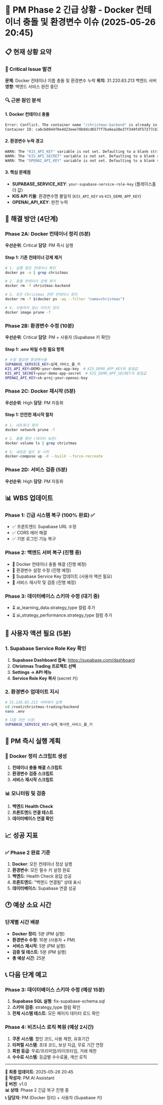 # 🚨 PM Phase 2 긴급 상황 - Docker 컨테이너 충돌 및 환경변수 이슈 (2025-05-26 20:45)

## 📋 현재 상황 요약

### 🔴 Critical Issue 발견
**문제**: Docker 컨테이너 이름 충돌 및 환경변수 누락
**위치**: 31.220.83.213 백엔드 서버
**영향**: 백엔드 서비스 완전 중단

### 🔍 근본 원인 분석

#### 1. Docker 컨테이너 충돌
```bash
Error: Conflict. The container name "/christmas-backend" is already in use
Container ID: ca6cb0044f0e4d23eee70b9dcd6577f7ba6ea20e37f349fdf57277cb7bde0052
```

#### 2. 환경변수 누락 경고
```bash
WARN: The "KIS_API_KEY" variable is not set. Defaulting to a blank string.
WARN: The "KIS_API_SECRET" variable is not set. Defaulting to a blank string.
WARN: The "OPENAI_API_KEY" variable is not set. Defaulting to a blank string.
```

#### 3. 핵심 문제점
- **SUPABASE_SERVICE_KEY**: `your-supabase-service-role-key` (플레이스홀더 값)
- **KIS API 키들**: 환경변수명 불일치 (`KIS_API_KEY` vs `KIS_DEMO_APP_KEY`)
- **OPENAI_API_KEY**: 완전 누락

## 🎯 해결 방안 (4단계)

### Phase 2A: Docker 컨테이너 정리 (5분)
**우선순위**: Critical
**담당**: PM 즉시 실행

#### Step 1: 기존 컨테이너 강제 제거
```bash
# 1. 실행 중인 컨테이너 확인
docker ps -a | grep christmas

# 2. 충돌 컨테이너 강제 제거
docker rm -f christmas-backend

# 3. 모든 Christmas 관련 컨테이너 정리
docker rm -f $(docker ps -aq --filter "name=christmas")

# 4. 사용하지 않는 이미지 정리
docker image prune -f
```

### Phase 2B: 환경변수 수정 (10분)
**우선순위**: Critical
**담당**: PM + 사용자 (Supabase 키 확인)

#### Step 1: .env 파일 수정 필요 항목
```bash
# 수정 필요한 환경변수들
SUPABASE_SERVICE_KEY=실제_서비스_롤_키
KIS_API_KEY=DEMO-your-demo-app-key  # KIS_DEMO_APP_KEY와 동일값
KIS_API_SECRET=your-demo-app-secret  # KIS_DEMO_APP_SECRET과 동일값
OPENAI_API_KEY=sk-proj-your-openai-key
```

### Phase 2C: Docker 재시작 (5분)
**우선순위**: High
**담당**: PM 자동화

#### Step 1: 안전한 재시작 절차
```bash
# 1. 네트워크 정리
docker network prune -f

# 2. 볼륨 확인 (데이터 보존)
docker volume ls | grep christmas

# 3. 새로운 빌드 및 시작
docker-compose up -d --build --force-recreate
```

### Phase 2D: 서비스 검증 (5분)
**우선순위**: High
**담당**: PM 자동화

## 📊 WBS 업데이트

### Phase 1: 긴급 시스템 복구 (100% 완료) ✅
- ✅ 프론트엔드 Supabase URL 수정
- ✅ CORS 에러 해결
- ✅ 기본 로그인 기능 복구

### Phase 2: 백엔드 서버 복구 (진행 중)
- 🔄 Docker 컨테이너 충돌 해결 (진행 예정)
- 🔄 환경변수 설정 수정 (진행 예정)
- 🔄 Supabase Service Key 업데이트 (사용자 액션 필요)
- 🔄 서비스 재시작 및 검증 (진행 예정)

### Phase 3: 데이터베이스 스키마 수정 (대기 중)
- ⏳ ai_learning_data.strategy_type 컬럼 추가
- ⏳ ai_strategy_performance.strategy_type 컬럼 추가

## 🔑 사용자 액션 필요 (5분)

### 1. Supabase Service Role Key 확인
1. **Supabase Dashboard 접속**: https://supabase.com/dashboard
2. **Christmas Trading 프로젝트 선택**
3. **Settings → API 메뉴**
4. **Service Role Key 복사** (secret 키)

### 2. 환경변수 업데이트 지시
```bash
# 31.220.83.213 서버에서 실행
cd /root/christmas-trading/backend
nano .env

# 다음 라인 수정:
SUPABASE_SERVICE_KEY=실제_복사한_서비스_롤_키
```

## 🚀 PM 즉시 실행 계획

### 🔧 Docker 정리 스크립트 생성
1. **컨테이너 충돌 해결 스크립트**
2. **환경변수 검증 스크립트**
3. **서비스 재시작 스크립트**

### 📊 모니터링 및 검증
1. **백엔드 Health Check**
2. **프론트엔드 연결 테스트**
3. **데이터베이스 연결 확인**

## 📈 성공 지표

### ✅ Phase 2 완료 기준
1. **Docker**: 모든 컨테이너 정상 실행
2. **환경변수**: 모든 필수 키 설정 완료
3. **백엔드**: Health Check 응답 성공
4. **프론트엔드**: "백엔드 연결됨" 상태 표시
5. **데이터베이스**: Supabase 연결 성공

## 🕐 예상 소요 시간

### 단계별 시간 배분
- **Docker 정리**: 5분 (PM 실행)
- **환경변수 수정**: 10분 (사용자 + PM)
- **서비스 재시작**: 5분 (PM 실행)
- **검증 및 테스트**: 5분 (PM 실행)
- **총 예상 시간**: 25분

## 📞 다음 단계 예고

### Phase 3: 데이터베이스 스키마 수정 (예상 15분)
1. **Supabase SQL 실행**: fix-supabase-schema.sql
2. **스키마 검증**: strategy_type 컬럼 확인
3. **전체 시스템 테스트**: 모든 페이지 데이터 로드 확인

### Phase 4: 비즈니스 로직 복원 (예상 2시간)
1. **쿠폰 시스템**: 할인 코드, 사용 제한, 유효기간
2. **리퍼럴 시스템**: 초대 코드, 보상 지급, 무료 기간 연장
3. **회원 등급**: 무료/프리미엄/라이프타임, 거래 제한
4. **수수료 시스템**: 등급별 수수료율, 계산 로직

---
**📅 최종 업데이트**: 2025-05-26 20:45  
**👤 작성자**: PM AI Assistant  
**🔄 버전**: v1.0  
**📊 상태**: Phase 2 긴급 복구 진행 중  
**📞 담당자**: PM (Docker 정리) + 사용자 (Supabase 키) 